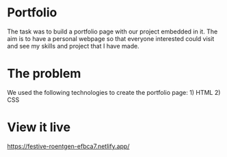 # Portfolio
The task was to build a portfolio page with our project embedded in it. The aim is to have a personal webpage so that everyone interested could visit and see my skills and project that I have made.

# The problem
We used the following technologies to create the portfolio page: 1) HTML 2) CSS

# View it live
https://festive-roentgen-efbca7.netlify.app/ 